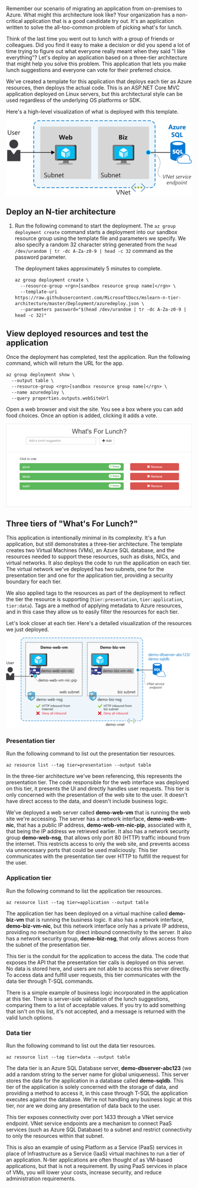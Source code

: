 Remember our scenario of migrating an application from on-premises to Azure. What might this architecture look like? Your organization has a non-critical application that is a good candidate try out. It's an application written to solve the all-too-common problem of picking what's for lunch.

Think of the last time you went out to lunch with a group of friends or colleagues. Did you find it easy to make a decision or did you spend a lot of time trying to figure out what everyone really meant when they said "I like everything"? Let's deploy an application based on a three-tier architecture that might help you solve this problem. This application that lets you make lunch suggestions and everyone can vote for their preferred choice.

We've created a template for this application that deploys each tier as Azure resources, then deploys the actual code. This is an ASP.NET Core MVC application deployed on Linux servers, but this architectural style can be used regardless of the underlying OS platforms or SDK.

Here's a high-level visualization of what is deployed with this template.

![Visualization of the N-tier architecture to be deployed in this unit](../media/3-n-tier-simple.svg)

## Deploy an N-tier architecture

1. Run the following command to start the deployment. The `az group deployment create` command starts a deployment into our sandbox resource group using the template file and parameters we specify. We also specify a random 32 character string generated from the `head /dev/urandom | tr -dc A-Za-z0-9 | head -c 32` command as the password parameter.

    The deployment takes approximately 5 minutes to complete.

    ```azurecli
    az group deployment create \
      --resource-group <rgn>[sandbox resource group name]</rgn> \
      --template-uri  https://raw.githubusercontent.com/MicrosoftDocs/mslearn-n-tier-architecture/master/Deployment/azuredeploy.json \
      --parameters password="$(head /dev/urandom | tr -dc A-Za-z0-9 | head -c 32)"
    ```

## View deployed resources and test the application

Once the deployment has completed, test the application. Run the following command, which will return the URL for the app.

```azurecli
az group deployment show \
  --output table \
  --resource-group <rgn>[sandbox resource group name]</rgn> \
  --name azuredeploy \
  --query properties.outputs.webSiteUrl
```

Open a web browser and visit the site. You see a box where you can add food choices. Once an option is added, clicking it adds a vote.

![Screenshot of the sample voting application](../media/3-lunch.png)

## Three tiers of "What's For Lunch?"

This application is intentionally minimal in its complexity. It's a fun application, but still demonstrates a three-tier architecture. The template creates two Virtual Machines (VMs), an Azure SQL database, and the resources needed to support these resources, such as disks, NICs, and virtual networks. It also deploys the code to run the application on each tier. The virtual network we've deployed has two subnets, one for the presentation tier and one for the application tier, providing a security boundary for each tier. 

We also applied tags to the resources as part of the deployment to reflect the tier the resource is supporting (`tier:presentation`, `tier:application`, `tier:data`). Tags are a method of applying metadata to Azure resources, and in this case they allow us to easily filter the resources for each tier.

Let's look closer at each tier. Here's a detailed visualization of the resources we just deployed.

![Visualization of the N-tier architecture to be deployed in this unit](../media/3-n-tier-deployment.svg)

### Presentation tier

Run the following command to list out the presentation tier resources.

```azurecli
az resource list --tag tier=presentation --output table
```

In the three-tier architecture we've been referencing, this represents the presentation tier. The code responsible for the web interface was deployed on this tier, it presents the UI and directly handles user requests. This tier is only concerned with the presentation of the web site to the user. It doesn't have direct access to the data, and doesn't include business logic.

We've deployed a web server called **demo-web-vm** that is running the web site we're accessing. The server has a network interface, **demo-web-vm-nic**, that has a public IP address, **demo-web-vm-nic-pip**, associated with it, that being the IP address we retrieved earlier. It also has a network security group **demo-web-nsg**, that allows only port 80 (HTTP) traffic inbound from the internet. This restricts access to only the web site, and prevents access via unnecessary ports that could be used maliciously. This tier communicates with the presentation tier over HTTP to fulfill the request for the user.

### Application tier

Run the following command to list the application tier resources.

```azurecli
az resource list --tag tier=application --output table
```

The application tier has been deployed on a virtual machine called **demo-biz-vm** that is running the business logic. It also has a network interface, **demo-biz-vm-nic**, but this network interface only has a private IP address, providing no mechanism for direct inbound connectivity to the server. It also has a network security group, **demo-biz-nsg**, that only allows access from the subnet of the presentation tier.

This tier is the conduit for the application to access the data. The code that exposes the API that the presentation tier calls is deployed on this server. No data is stored here, and users are not able to access this server directly. To access data and fulfill user requests, this tier communicates with the data tier through T-SQL commands.

There is a simple example of business logic incorporated in the application at this tier. There is server-side validation of the lunch suggestions, comparing them to a list of acceptable values. If you try to add something that isn't on this list, it's not accepted, and a message is returned with the valid lunch options.

### Data tier

Run the following command to list out the data tier resources.

```azurecli
az resource list --tag tier=data --output table
```

The data tier is an Azure SQL Database server, **demo-dbserver-abc123** (we add a random string to the server name for global uniqueness). This server stores the data for the application in a database called **demo-sqldb**. This tier of the application is solely concerned with the storage of data, and providing a method to access it, in this case through T-SQL the application executes against the database. We're not handling any business logic at this tier, nor are we doing any presentation of data back to the user.

This tier exposes connectivity over port 1433 through a VNet service endpoint. VNet service endpoints are a mechanism to connect PaaS services (such as Azure SQL Database) to a subnet and restrict connectivity to only the resources within that subnet.

This is also an example of using Platform as a Service (PaaS) services in place of Infrastructure as a Service (IaaS) virtual machines to run a tier of an application. N-tier applications are often thought of as VM-based applications, but that is not a requirement. By using PaaS services in place of VMs, you will lower your costs, increase security, and reduce administration requirements.